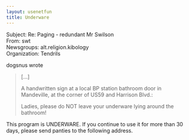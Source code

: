 ```yaml
---   
layout: usenetfun   
title: Underware   
---   
```

   
   
 Subject: Re: Paging - redundant Mr Swilson   
From: swt   
Newsgroups: alt.religion.kibology   
Organization: Tendrils   
   
dogsnus wrote   
>   
> [...]   
>   
> A handwritten sign at a local BP station bathroom door in   
> Mandeville, at the corner of US59 and Harrison Blvd.:   
>   
> Ladies, please do NOT leave your underware lying around the   
> bathroom!   
>   
This program is UNDERWARE.  If you continue to use it for more than 30 days, please send panties to the following address.   
   
   
   
